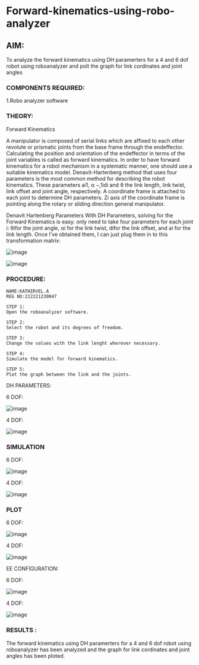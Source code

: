 # Forward-kinematics-using-robo-analyzer

## AIM: 
To analyze the forward kinematics using DH paramerters for a 4 and 6 dof robot using roboanalyzer and polt the graph for link cordinates and joint angles
### COMPONENTS REQUIRED:
1.Robo analyzer software  


### THEORY: 
  
Forward Kinematics

A manipulator is composed of serial links which are affixed to each other revolute or prismatic joints from the base frame through the endeffector. 
Calculating the position and orientation of the endeffector in terms of the joint variables is called as forward kinematics. 
In order to have forward kinematics for a robot mechanism in a systematic manner, one should use a suitable kinematics model. 
Denavit-Hartenberg method that uses four parameters is the most common method for describing the robot kinematics. 
These parameters ai1, α −,1idi and θ the link length, link twist, link offset and joint angle, respectively. 
A coordinate frame is attached to each joint to determine DH parameters. Zi axis of the coordinate frame is pointing along the rotary or sliding direction general manipulator.

Denavit Hartenberg Parameters
With DH Parameters, solving for the Forward Kinematics is easy.  only need to take four parameters for each joint 
i: θifor the joint angle, 
αi for the link twist, 
difor the link offset, and 
ai for the link length. Once I’ve obtained them, I can just plug them in to this transformation matrix:


![image](https://user-images.githubusercontent.com/36288975/170172719-ed7befc9-2894-4344-bfd5-be831bb05308.png)

 ![image](https://user-images.githubusercontent.com/36288975/170172766-b8aeb788-7fd7-4de7-b340-f04656707ebd.png)

 

### PROCEDURE:
```
NAME:KATHIRVEL.A
REG NO:212221230047
```

```
STEP 1:
Open the roboanalyzer software.

STEP 2:
Select the robot and its degrees of freedom.

STEP 3:
Change the values with the link lenght wherever necessary.

STEP 4:
Simulate the model for forward kinematics.

STEP 5:
Plot the graph between the link and the joints.
```


DH PARAMETERS:


6 DOF:


![image](https://github.com/KathirvelAIDS/Forward-kinematics-using-robot-analyzer/assets/94911373/4505e8b6-6ac3-4937-8ec4-822810253f66)


4 DOF:


![image](https://github.com/KathirvelAIDS/Forward-kinematics-using-robot-analyzer/assets/94911373/680e6044-801e-4c01-b569-7f59c0ce2f2c)





### SIMULATION 
 
 
 
 6 DOF:
 
 ![image](https://github.com/KathirvelAIDS/Forward-kinematics-using-robot-analyzer/assets/94911373/c0957695-70c8-4036-a205-090c656a6b6a)



4 DOF:



![image](https://github.com/KathirvelAIDS/Forward-kinematics-using-robot-analyzer/assets/94911373/8d2878b8-cbb6-4023-b0e5-aa1b357a020d)

 
 
 
 ### PLOT 
 
 
 
  
 6 DOF:
 
 
 ![image](https://github.com/KathirvelAIDS/Forward-kinematics-using-robot-analyzer/assets/94911373/66681e2f-36f3-42c3-ac45-dc407189d0a6)

 
 
 4 DOF:
 
 
 ![image](https://github.com/KathirvelAIDS/Forward-kinematics-using-robot-analyzer/assets/94911373/5f6b78d5-b662-45bf-96e2-d22bad7bc8ea)





EE CONFIGURATION:


6 DOF:


![image](https://github.com/KathirvelAIDS/Forward-kinematics-using-robot-analyzer/assets/94911373/563cf1f9-1065-4ec4-9030-507b99992874)




4 DOF:


![image](https://github.com/KathirvelAIDS/Forward-kinematics-using-robot-analyzer/assets/94911373/1b33ac58-f893-49a0-8175-58ee17c2c3db)



 
 
 
 
 

 
 














### RESULTS :  


The forward kinematics using DH paramerters for a 4 and 6 dof robot using roboanalyzer has been analyzed and the graph for link cordinates and joint angles has been ploted.


